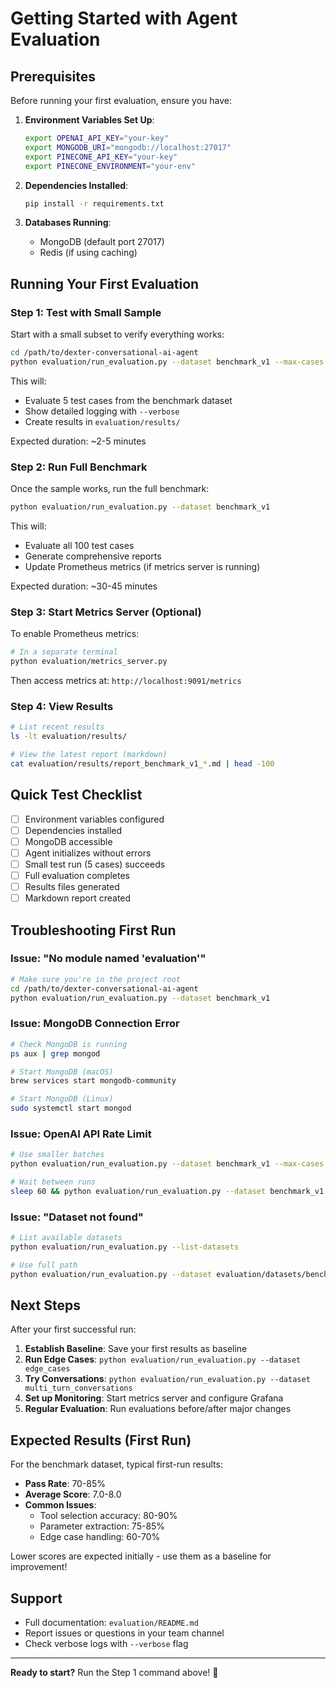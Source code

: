 # Getting Started with Agent Evaluation

## Prerequisites

Before running your first evaluation, ensure you have:

1. **Environment Variables Set Up**:
   ```bash
   export OPENAI_API_KEY="your-key"
   export MONGODB_URI="mongodb://localhost:27017"
   export PINECONE_API_KEY="your-key"
   export PINECONE_ENVIRONMENT="your-env"
   ```

2. **Dependencies Installed**:
   ```bash
   pip install -r requirements.txt
   ```

3. **Databases Running**:
   - MongoDB (default port 27017)
   - Redis (if using caching)

## Running Your First Evaluation

### Step 1: Test with Small Sample

Start with a small subset to verify everything works:

```bash
cd /path/to/dexter-conversational-ai-agent
python evaluation/run_evaluation.py --dataset benchmark_v1 --max-cases 5 --verbose
```

This will:
- Evaluate 5 test cases from the benchmark dataset
- Show detailed logging with `--verbose`
- Create results in `evaluation/results/`

Expected duration: ~2-5 minutes

### Step 2: Run Full Benchmark

Once the sample works, run the full benchmark:

```bash
python evaluation/run_evaluation.py --dataset benchmark_v1
```

This will:
- Evaluate all 100 test cases
- Generate comprehensive reports
- Update Prometheus metrics (if metrics server is running)

Expected duration: ~30-45 minutes

### Step 3: Start Metrics Server (Optional)

To enable Prometheus metrics:

```bash
# In a separate terminal
python evaluation/metrics_server.py
```

Then access metrics at: `http://localhost:9091/metrics`

### Step 4: View Results

```bash
# List recent results
ls -lt evaluation/results/

# View the latest report (markdown)
cat evaluation/results/report_benchmark_v1_*.md | head -100
```

## Quick Test Checklist

- [ ] Environment variables configured
- [ ] Dependencies installed
- [ ] MongoDB accessible
- [ ] Agent initializes without errors
- [ ] Small test run (5 cases) succeeds
- [ ] Full evaluation completes
- [ ] Results files generated
- [ ] Markdown report created

## Troubleshooting First Run

### Issue: "No module named 'evaluation'"

```bash
# Make sure you're in the project root
cd /path/to/dexter-conversational-ai-agent
python evaluation/run_evaluation.py --dataset benchmark_v1
```

### Issue: MongoDB Connection Error

```bash
# Check MongoDB is running
ps aux | grep mongod

# Start MongoDB (macOS)
brew services start mongodb-community

# Start MongoDB (Linux)
sudo systemctl start mongod
```

### Issue: OpenAI API Rate Limit

```bash
# Use smaller batches
python evaluation/run_evaluation.py --dataset benchmark_v1 --max-cases 10

# Wait between runs
sleep 60 && python evaluation/run_evaluation.py --dataset benchmark_v1 --max-cases 10
```

### Issue: "Dataset not found"

```bash
# List available datasets
python evaluation/run_evaluation.py --list-datasets

# Use full path
python evaluation/run_evaluation.py --dataset evaluation/datasets/benchmark_v1.json
```

## Next Steps

After your first successful run:

1. **Establish Baseline**: Save your first results as baseline
2. **Run Edge Cases**: `python evaluation/run_evaluation.py --dataset edge_cases`
3. **Try Conversations**: `python evaluation/run_evaluation.py --dataset multi_turn_conversations`
4. **Set up Monitoring**: Start metrics server and configure Grafana
5. **Regular Evaluation**: Run evaluations before/after major changes

## Expected Results (First Run)

For the benchmark dataset, typical first-run results:

- **Pass Rate**: 70-85%
- **Average Score**: 7.0-8.0
- **Common Issues**:
  - Tool selection accuracy: 80-90%
  - Parameter extraction: 75-85%
  - Edge case handling: 60-70%

Lower scores are expected initially - use them as a baseline for improvement!

## Support

- Full documentation: `evaluation/README.md`
- Report issues or questions in your team channel
- Check verbose logs with `--verbose` flag

---

**Ready to start?** Run the Step 1 command above! 🚀

